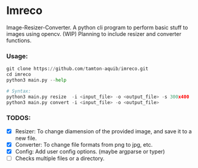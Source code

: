 # Imreco

Image-Resizer-Converter.
A python cli program to perform basic stuff to images using opencv. (WIP)
Planning to include resizer and converter functions.

### Usage:
```python
git clone https://github.com/tamton-aquib/imreco.git
cd imreco
python3 main.py --help

# Syntax:
python3 main.py resize  -i <input_file> -o <output_file> -s 300x400
python3 main.py convert -i <input_file> -o <output_file> 
```

### TODOS:
- [x] Resizer: To change diamension of the provided image, and save it to a new file.
- [x] Converter: To change file formats from png to jpg, etc.
- [x] Config: Add user config options. (maybe argparse or typer)
- [ ] Checks multiple files or a directory.
